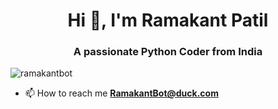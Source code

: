 <h1 align="center">Hi 👋, I'm Ramakant Patil</h1>
<h3 align="center">A passionate Python Coder from India</h3>

<p align="left"> <img src="https://komarev.com/ghpvc/?username=ramakantbot&label=Profile%20views&color=0e75b6&style=flat" alt="ramakantbot" /> </p>

- 📫 How to reach me **RamakantBot@duck.com**
